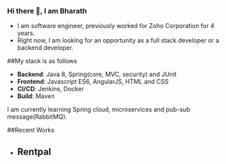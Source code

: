 ### Hi there 👋, I am Bharath

- I am software engineer, previously worked for Zoho Corporation for 4 years.
- Right now, I am looking for an opportunity as a full stack developer or a backend developer.

##My stack is as follows

* **Backend**: Java 8, Spring(core, MVC, security) and JUnit
* **Frontend**: Javascript ES6, AngularJS, HTML and CSS
* **CI/CD**: Jenkins, Docker
* **Build**: Maven

I am currently learning Spring cloud, microservices and pub-sub message(RabbitMQ).

##Recent Works

- Rentpal
    - 

<!--
**frankbharath/frankbharath** is a ✨ _special_ ✨ repository because its `README.md` (this file) appears on your GitHub profile.

Here are some ideas to get you started:

- 🔭 I’m currently working on ...
- 🌱 I’m currently learning ...
- 👯 I’m looking to collaborate on ...
- 🤔 I’m looking for help with ...
- 💬 Ask me about ...
- 📫 How to reach me: ...
- 😄 Pronouns: ...
- ⚡ Fun fact: ...
-->
